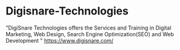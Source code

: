 # Digisnare-Technologies
"DigiSnare Technologies offers the Services and Training in Digital Marketing, Web Design, Search Engine Optimization(SEO) and Web Development "
https://www.digisnare.com/
